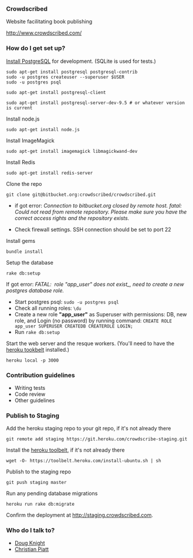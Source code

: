 ### Crowdscribed ###

Website facilitating book publishing

http://www.crowdscribed.com/

### How do I get set up? ###

[Install PostgreSQL](https://help.ubuntu.com/community/PostgreSQL) for development. (SQLite is used for tests.)
```
sudo apt-get install postgresql postgresql-contrib
sudo -u postgres createuser --superuser $USER
sudo -u postgres psql

sudo apt-get install postgresql-client

sudo apt-get install postgresql-server-dev-9.5 # or whatever version is current
```

Install node.js
```
sudo apt-get install node.js
```

Install ImageMagick
```
sudo apt-get install imagemagick libmagickwand-dev
```

Install Redis
```
sudo apt-get install redis-server
```

Clone the repo
```
git clone git@bitbucket.org:crowdscribed/crowdscribed.git
```
* if got error:
*Connection to bitbucket.org closed by remote host.
fatal: Could not read from remote repository.
Please make sure you have the correct access rights and the repository exists.* 

 
* Check firewall settings. SSH connection should be set to port 22 

Install gems
```
bundle install
```

Setup the database
```
rake db:setup
```

 If got error:
*FATAL:  role "app_user" does not exist_, need to create a new postgres database role.*


* Start postgres psql:
	`sudo -u postgres psql`
* Check all running roles: `\du`
* Create a new role **"app_user"** as Superuser with permissions: DB, new role, and Login (no password) by running command:
    	`CREATE ROLE app_user SUPERUSER CREATEDB CREATEROLE LOGIN;`   
* Run `rake db:setup`


Start the web server and the resque workers. (You'll need to have the [heroku tookbelt](https://blog.heroku.com/the_heroku_toolbelt) installed.)
```
heroku local -p 3000
```

### Contribution guidelines ###

* Writing tests
* Code review
* Other guidelines

### Publish to Staging

Add the heroku staging repo to your git repo, if it's not already there
```
git remote add staging https://git.heroku.com/crowdscribe-staging.git
```

Install the [heroku toolbelt](https://toolbelt.heroku.com/), if it's not already there
```
wget -O- https://toolbelt.heroku.com/install-ubuntu.sh | sh
```

Publish to the staging repo
```
git push staging master
```

Run any pending database migrations
```
heroku run rake db:migrate
```

Confirm the deployment at http://staging.crowdscribed.com.

### Who do I talk to? ###

* [Doug Knight](mailto:doug.knight@crowdscribed.com)
* [Christian Piatt](mailto:christian.piatt@crowdscribed.com)